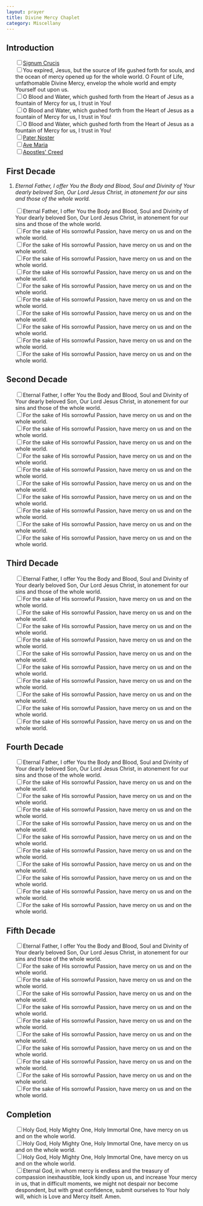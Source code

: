```yaml
---
layout: prayer
title: Divine Mercy Chaplet
category: Miscellany
---
```

## Introduction
<ul style="list-style:none">
  <li><input type="checkbox"/><a href="/prayers/signum-crucis/">Signum Crucis</a></li>
  <li><input type="checkbox"/>You expired, Jesus, but the source of life gushed forth for souls, and the ocean of mercy opened up for the whole world. O Fount of Life, unfathomable Divine Mercy, envelop the whole world and empty Yourself out upon us.</li>
  <li><input type="checkbox"/>O Blood and Water, which gushed forth from the Heart of Jesus as a fountain of Mercy for us, I trust in You!</li>
  <li><input type="checkbox"/>O Blood and Water, which gushed forth from the Heart of Jesus as a fountain of Mercy for us, I trust in You!</li>
  <li><input type="checkbox"/>O Blood and Water, which gushed forth from the Heart of Jesus as a fountain of Mercy for us, I trust in You!</li>
  <li><input type="checkbox"/><a href="/prayers/pater-noster/">Pater Noster</a></li>
  <li><input type="checkbox"/><a href="/prayers/ave-maria/">Ave Maria</a></li>
  <li><input type="checkbox"/><a href="/prayers/symbolum-apostolorum/">Apostles' Creed</a></li>
</ul>

## First Decade
1. *Eternal Father, I offer You the Body and Blood, Soul and Divinity of Your dearly beloved Son, Our Lord Jesus Christ, in atonement for our sins and those of the whole world.*
<ul style="list-style:none">
  <li><input type="checkbox"/>Eternal Father, I offer You the Body and Blood, Soul and Divinity of Your dearly beloved Son, Our Lord Jesus Christ, in atonement for our sins and those of the whole world.</li>
  <li><input type="checkbox"/>For the sake of His sorrowful Passion, have mercy on us and on the whole world.</li>
  <li><input type="checkbox"/>For the sake of His sorrowful Passion, have mercy on us and on the whole world.</li>
  <li><input type="checkbox"/>For the sake of His sorrowful Passion, have mercy on us and on the whole world.</li>
  <li><input type="checkbox"/>For the sake of His sorrowful Passion, have mercy on us and on the whole world.</li>
  <li><input type="checkbox"/>For the sake of His sorrowful Passion, have mercy on us and on the whole world.</li>
  <li><input type="checkbox"/>For the sake of His sorrowful Passion, have mercy on us and on the whole world.</li>
  <li><input type="checkbox"/>For the sake of His sorrowful Passion, have mercy on us and on the whole world.</li>
  <li><input type="checkbox"/>For the sake of His sorrowful Passion, have mercy on us and on the whole world.</li>
  <li><input type="checkbox"/>For the sake of His sorrowful Passion, have mercy on us and on the whole world.</li>
  <li><input type="checkbox"/>For the sake of His sorrowful Passion, have mercy on us and on the whole world.</li>
</ul>

## Second Decade
<ul style="list-style:none">
  <li><input type="checkbox"/>Eternal Father, I offer You the Body and Blood, Soul and Divinity of Your dearly beloved Son, Our Lord Jesus Christ, in atonement for our sins and those of the whole world.</li>
  <li><input type="checkbox"/>For the sake of His sorrowful Passion, have mercy on us and on the whole world.</li>
  <li><input type="checkbox"/>For the sake of His sorrowful Passion, have mercy on us and on the whole world.</li>
  <li><input type="checkbox"/>For the sake of His sorrowful Passion, have mercy on us and on the whole world.</li>
  <li><input type="checkbox"/>For the sake of His sorrowful Passion, have mercy on us and on the whole world.</li>
  <li><input type="checkbox"/>For the sake of His sorrowful Passion, have mercy on us and on the whole world.</li>
  <li><input type="checkbox"/>For the sake of His sorrowful Passion, have mercy on us and on the whole world.</li>
  <li><input type="checkbox"/>For the sake of His sorrowful Passion, have mercy on us and on the whole world.</li>
  <li><input type="checkbox"/>For the sake of His sorrowful Passion, have mercy on us and on the whole world.</li>
  <li><input type="checkbox"/>For the sake of His sorrowful Passion, have mercy on us and on the whole world.</li>
  <li><input type="checkbox"/>For the sake of His sorrowful Passion, have mercy on us and on the whole world.</li>
</ul>

## Third Decade
<ul style="list-style:none">
  <li><input type="checkbox"/>Eternal Father, I offer You the Body and Blood, Soul and Divinity of Your dearly beloved Son, Our Lord Jesus Christ, in atonement for our sins and those of the whole world.</li>
  <li><input type="checkbox"/>For the sake of His sorrowful Passion, have mercy on us and on the whole world.</li>
  <li><input type="checkbox"/>For the sake of His sorrowful Passion, have mercy on us and on the whole world.</li>
  <li><input type="checkbox"/>For the sake of His sorrowful Passion, have mercy on us and on the whole world.</li>
  <li><input type="checkbox"/>For the sake of His sorrowful Passion, have mercy on us and on the whole world.</li>
  <li><input type="checkbox"/>For the sake of His sorrowful Passion, have mercy on us and on the whole world.</li>
  <li><input type="checkbox"/>For the sake of His sorrowful Passion, have mercy on us and on the whole world.</li>
  <li><input type="checkbox"/>For the sake of His sorrowful Passion, have mercy on us and on the whole world.</li>
  <li><input type="checkbox"/>For the sake of His sorrowful Passion, have mercy on us and on the whole world.</li>
  <li><input type="checkbox"/>For the sake of His sorrowful Passion, have mercy on us and on the whole world.</li>
  <li><input type="checkbox"/>For the sake of His sorrowful Passion, have mercy on us and on the whole world.</li>
</ul>

## Fourth Decade
<ul style="list-style:none">
  <li><input type="checkbox"/>Eternal Father, I offer You the Body and Blood, Soul and Divinity of Your dearly beloved Son, Our Lord Jesus Christ, in atonement for our sins and those of the whole world.</li>
  <li><input type="checkbox"/>For the sake of His sorrowful Passion, have mercy on us and on the whole world.</li>
  <li><input type="checkbox"/>For the sake of His sorrowful Passion, have mercy on us and on the whole world.</li>
  <li><input type="checkbox"/>For the sake of His sorrowful Passion, have mercy on us and on the whole world.</li>
  <li><input type="checkbox"/>For the sake of His sorrowful Passion, have mercy on us and on the whole world.</li>
  <li><input type="checkbox"/>For the sake of His sorrowful Passion, have mercy on us and on the whole world.</li>
  <li><input type="checkbox"/>For the sake of His sorrowful Passion, have mercy on us and on the whole world.</li>
  <li><input type="checkbox"/>For the sake of His sorrowful Passion, have mercy on us and on the whole world.</li>
  <li><input type="checkbox"/>For the sake of His sorrowful Passion, have mercy on us and on the whole world.</li>
  <li><input type="checkbox"/>For the sake of His sorrowful Passion, have mercy on us and on the whole world.</li>
  <li><input type="checkbox"/>For the sake of His sorrowful Passion, have mercy on us and on the whole world.</li>
</ul>

## Fifth Decade
<ul style="list-style:none">
  <li><input type="checkbox"/>Eternal Father, I offer You the Body and Blood, Soul and Divinity of Your dearly beloved Son, Our Lord Jesus Christ, in atonement for our sins and those of the whole world.</li>
  <li><input type="checkbox"/>For the sake of His sorrowful Passion, have mercy on us and on the whole world.</li>
  <li><input type="checkbox"/>For the sake of His sorrowful Passion, have mercy on us and on the whole world.</li>
  <li><input type="checkbox"/>For the sake of His sorrowful Passion, have mercy on us and on the whole world.</li>
  <li><input type="checkbox"/>For the sake of His sorrowful Passion, have mercy on us and on the whole world.</li>
  <li><input type="checkbox"/>For the sake of His sorrowful Passion, have mercy on us and on the whole world.</li>
  <li><input type="checkbox"/>For the sake of His sorrowful Passion, have mercy on us and on the whole world.</li>
  <li><input type="checkbox"/>For the sake of His sorrowful Passion, have mercy on us and on the whole world.</li>
  <li><input type="checkbox"/>For the sake of His sorrowful Passion, have mercy on us and on the whole world.</li>
  <li><input type="checkbox"/>For the sake of His sorrowful Passion, have mercy on us and on the whole world.</li>
  <li><input type="checkbox"/>For the sake of His sorrowful Passion, have mercy on us and on the whole world.</li>
</ul>

## Completion
<ul style="list-style:none">
  <li><input type="checkbox"/>Holy God, Holy Mighty One, Holy Immortal One, have mercy on us and on the whole world.</li>
  <li><input type="checkbox"/>Holy God, Holy Mighty One, Holy Immortal One, have mercy on us and on the whole world.</li>
  <li><input type="checkbox"/>Holy God, Holy Mighty One, Holy Immortal One, have mercy on us and on the whole world.</li>
  <li><input type="checkbox"/>Eternal God, in whom mercy is endless and the treasury of compassion inexhaustible, look kindly upon us, and increase Your mercy in us, that in difficult moments, we might not despair nor become despondent, but with great confidence, submit ourselves to Your holy will, which is Love and Mercy itself. Amen.</li>
</ul>